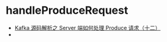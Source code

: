 # handleProduceRequest



- [Kafka 源码解析之 Server 端如何处理 Produce 请求（十二）](https://matt33.com/2018/03/18/kafka-server-handle-produce-request)
- 